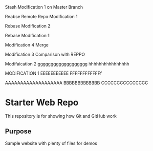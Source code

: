 Stash Modification 1 on Master Branch

Reabse Remote Repo Modification 1

Rebase Modification 2

Rebase Modification 1

Modification 4 
Merge


Modification 3 Comparison with REPPO

Modifaication 2
ggggggggggggggggggg
hhhhhhhhhhhhhhhh

MODIFICATION 1
EEEEEEEEEEE
FFFFFFFFFFFFf


AAAAAAAAAAAAAAAAAAA
BBBBBBBBBBBBB
CCCCCCCCCCCCCCC
# Starter Web Repo

This repository is for showing how Git and GitHub work

## Purpose

Sample website with plenty of files for demos

